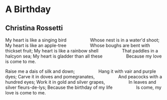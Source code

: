 # A Birthday
## Christina Rossetti
My heart is like a singing bird
                  Whose nest is in a water'd shoot;
My heart is like an apple-tree
                  Whose boughs are bent with thickset fruit;
My heart is like a rainbow shell
                  That paddles in a halcyon sea;
My heart is gladder than all these
                  Because my love is come to me.

Raise me a dais of silk and down;
                  Hang it with vair and purple dyes;
Carve it in doves and pomegranates,
                  And peacocks with a hundred eyes;
Work it in gold and silver grapes,
                  In leaves and silver fleurs-de-lys;
Because the birthday of my life
                  Is come, my love is come to me.